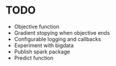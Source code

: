 TODO
====

- Objective function
- Gradient stopying when objective ends
- Configurable logging and callbacks
- Experiment with bigdata
- Publish spark package
- Predict function
